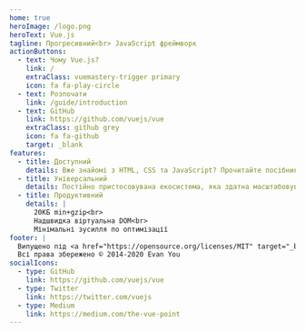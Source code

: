 ```yaml
---
home: true
heroImage: /logo.png
heroText: Vue.js
tagline: Прогресивний<br> JavaScript фреймворк
actionButtons:
  - text: Чому Vue.js?
    link: /
    extraClass: vuemastery-trigger primary
    icon: fa fa-play-circle
  - text: Розпочати
    link: /guide/introduction
  - text: GitHub
    link: https://github.com/vuejs/vue
    extraClass: github grey
    icon: fa fa-github
    target: _blank
features:
  - title: Доступний
    details: Вже знайомі з HTML, CSS та JavaScript? Прочитайте посібник та почніть створювати новий веб без вагань!
  - title: Універсальний
    details: Постійно пристосовувана екосистема, яка здатна масштабовуватися між простою бібліотекою та повнофункціональним фреймворком.
  - title: Продуктивний
    details: |
      20КБ min+gzip<br>
      Надшвидка віртуальна DOM<br>
      Мінімальні зусилля по оптимізації
footer: |
  Випущено під <a href="https://opensource.org/licenses/MIT" target="_blank" rel="noopener">ліцензією MIT</a><br>
  Всі права збережено © 2014-2020 Evan You
socialIcons:
  - type: GitHub
    link: https://github.com/vuejs/vue
  - type: Twitter
    link: https://twitter.com/vuejs
  - type: Medium
    link: https://medium.com/the-vue-point
---
```


<common-vuemastery-video-modal/>
